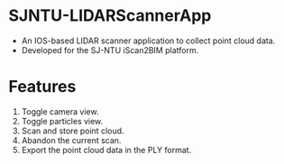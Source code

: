 # SJNTU-LIDARScannerApp

- An IOS-based LIDAR scanner application to collect point cloud data.
- Developed for the SJ-NTU iScan2BIM platform.

# Features

1. Toggle camera view.
2. Toggle particles view.
3. Scan and store point cloud.
4. Abandon the current scan.
5. Export the point cloud data in the PLY format.

